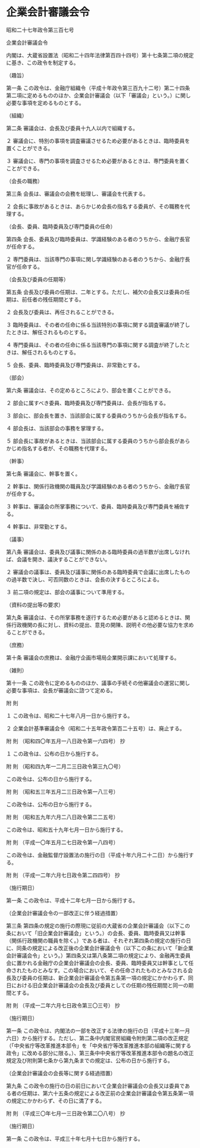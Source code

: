 # 企業会計審議会令

昭和二十七年政令第三百七号

企業会計審議会令

内閣は、大蔵省設置法（昭和二十四年法律第百四十四号）第十七条第二項の規定に基き、この政令を制定する。

（趣旨）

第一条 この政令は、金融庁組織令（平成十年政令第三百九十二号）第二十四条第二項に定めるもののほか、企業会計審議会（以下「審議会」という。）に関し必要な事項を定めるものとする。

（組織）

第二条 審議会は、会長及び委員十九人以内で組織する。

２ 審議会に、特別の事項を調査審議させるため必要があるときは、臨時委員を置くことができる。

３ 審議会に、専門の事項を調査させるため必要があるときは、専門委員を置くことができる。

（会長の職務）

第三条 会長は、審議会の会務を総理し、審議会を代表する。

２ 会長に事故があるときは、あらかじめ会長の指名する委員が、その職務を代理する。

（会長、委員、臨時委員及び専門委員の任命）

第四条 会長、委員及び臨時委員は、学識経験のある者のうちから、金融庁長官が任命する。

２ 専門委員は、当該専門の事項に関し学識経験のある者のうちから、金融庁長官が任命する。

（会長及び委員の任期等）

第五条 会長及び委員の任期は、二年とする。ただし、補欠の会長又は委員の任期は、前任者の残任期間とする。

２ 会長及び委員は、再任されることができる。

３ 臨時委員は、その者の任命に係る当該特別の事項に関する調査審議が終了したときは、解任されるものとする。

４ 専門委員は、その者の任命に係る当該専門の事項に関する調査が終了したときは、解任されるものとする。

５ 会長、委員、臨時委員及び専門委員は、非常勤とする。

（部会）

第六条 審議会は、その定めるところにより、部会を置くことができる。

２ 部会に属すべき委員、臨時委員及び専門委員は、会長が指名する。

３ 部会に、部会長を置き、当該部会に属する委員のうちから会長が指名する。

４ 部会長は、当該部会の事務を掌理する。

５ 部会長に事故があるときは、当該部会に属する委員のうちから部会長があらかじめ指名する者が、その職務を代理する。

（幹事）

第七条 審議会に、幹事を置く。

２ 幹事は、関係行政機関の職員及び学識経験のある者のうちから、金融庁長官が任命する。

３ 幹事は、審議会の所掌事務について、委員、臨時委員及び専門委員を補佐する。

４ 幹事は、非常勤とする。

（議事）

第八条 審議会は、委員及び議事に関係のある臨時委員の過半数が出席しなければ、会議を開き、議決することができない。

２ 審議会の議事は、委員及び議事に関係のある臨時委員で会議に出席したものの過半数で決し、可否同数のときは、会長の決するところによる。

３ 前二項の規定は、部会の議事について準用する。

（資料の提出等の要求）

第九条 審議会は、その所掌事務を遂行するため必要があると認めるときは、関係行政機関の長に対し、資料の提出、意見の開陳、説明その他必要な協力を求めることができる。

（庶務）

第十条 審議会の庶務は、金融庁企画市場局企業開示課において処理する。

（雑則）

第十一条 この政令に定めるもののほか、議事の手続その他審議会の運営に関し必要な事項は、会長が審議会に諮つて定める。

附 則

１ この政令は、昭和二十七年八月一日から施行する。

２ 企業会計基準審議会令（昭和二十五年政令第百二十五号）は、廃止する。

附 則 （昭和四〇年五月一八日政令第一六四号） 抄

１ この政令は、公布の日から施行する。

附 則 （昭和四九年一二月二三日政令第三九〇号）

この政令は、公布の日から施行する。

附 則 （昭和五三年五月二三日政令第一八三号）

この政令は、公布の日から施行する。

附 則 （昭和五九年六月二八日政令第二二五号）

この政令は、昭和五十九年七月一日から施行する。

附 則 （平成一〇年五月二七日政令第一八四号）

この政令は、金融監督庁設置法の施行の日（平成十年六月二十二日）から施行する。

附 則 （平成一二年六月七日政令第二四四号） 抄

（施行期日）

第一条 この政令は、平成十二年七月一日から施行する。

（企業会計審議会令の一部改正に伴う経過措置）

第三条 第四条の規定の施行の際現に従前の大蔵省の企業会計審議会（以下この条において「旧企業会計審議会」という。）の会長、委員、臨時委員又は幹事（関係行政機関の職員を除く。）である者は、それぞれ第四条の規定の施行の日に、同条の規定による改正後の企業会計審議会令（以下この条において「新企業会計審議会令」という。）第四条又は第八条第二項の規定により、金融再生委員会に置かれる金融庁の企業会計審議会の会長、委員、臨時委員又は幹事として任命されたものとみなす。この場合において、その任命されたものとみなされる会長及び委員の任期は、新企業会計審議会令第五条第一項の規定にかかわらず、同日における旧企業会計審議会の会長及び委員としての任期の残任期間と同一の期間とする。

附 則 （平成一二年六月七日政令第三〇三号） 抄

（施行期日）

第一条 この政令は、内閣法の一部を改正する法律の施行の日（平成十三年一月六日）から施行する。ただし、第二条中内閣官房組織令附則第二項の改正規定（「中央省庁等改革推進本部令」を「中央省庁等改革推進本部の組織等に関する政令」に改める部分に限る。）、第三条中中央省庁等改革推進本部令の題名の改正規定及び附則第七条から第九条までの規定は、公布の日から施行する。

（企業会計審議会の会長等に関する経過措置）

第九条 この政令の施行の日の前日において企業会計審議会の会長又は委員である者の任期は、第六十五条の規定による改正前の企業会計審議会令第五条第一項の規定にかかわらず、その日に満了する。

附 則 （平成三〇年七月一三日政令第二〇八号） 抄

（施行期日）

第一条 この政令は、平成三十年七月十七日から施行する。
